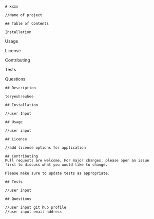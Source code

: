     
    # xxxx

    //Name of project
    
    ## Table of Contents
    
    Installation

Usage

License

Contributing

Tests

Questions


    
    ## Description
    
    teryeuhreuhee
    
    ## Installation
    
    //user Input
    
    ## Usage
    
    //user input
    
    ## License
    
    //add license options for application
    
    ## Contributing
    Pull requests are welcome. For major changes, please open an issue first to discuss what you would like to change.
    
    Please make sure to update tests as appropriate.
    
    ## Tests
    
    //user input
    
    ## Questions
    
    //user input git hub profile 
    //user input email address